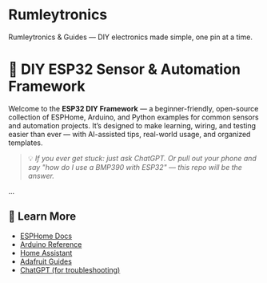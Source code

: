 # Rumleytronics
Rumleytronics &amp; Guides — DIY electronics made simple, one pin at a time.

# 🧠 DIY ESP32 Sensor & Automation Framework

Welcome to the **ESP32 DIY Framework** — a beginner-friendly, open-source collection of ESPHome, Arduino, and Python examples for common sensors and automation projects. It’s designed to make learning, wiring, and testing easier than ever — with AI-assisted tips, real-world usage, and organized templates.

> 💡 _If you ever get stuck: just ask ChatGPT. Or pull out your phone and say "how do I use a BMP390 with ESP32" — this repo will be the answer._

...

## 🧠 Learn More

- [ESPHome Docs](https://esphome.io/)
- [Arduino Reference](https://www.arduino.cc/reference/en/)
- [Home Assistant](https://www.home-assistant.io/)
- [Adafruit Guides](https://learn.adafruit.com/)
- [ChatGPT (for troubleshooting)](https://chat.openai.com/)
